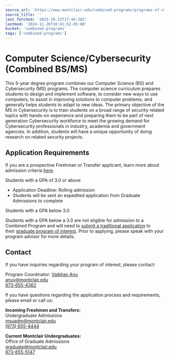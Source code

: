 ```yaml
---
source_url: 'https://www.montclair.edu/combined-programs/programs-of-study/computer-science-cybersecurity-combined-bs-ms/'
source_title: ''
last_fetched: '2025-10-13T17:44:38Z'
lastmod: '2024-11-26T10:41:52-05:00'
bucket: 'combined-programs'
tags: ['combined-programs']
---
```


# Computer Science/Cybersecurity (Combined BS/MS)

This 5-year degree program combines our Computer Science (BS) and Cybersecurity (MS) programs. The computer science curriculum prepares students to design and implement software, to consider new ways to use computers, to assist in improving solutions to computer problems, and generally helps students to adapt to new ideas. The primary objective of the MS in Cybersecurity is to train students on a broad range of security related topics with hands-on experience and preparing them to be part of next generation Cybersecurity workforce to meet the growing demand for Cybersecurity professionals in industry, academia and government agencies. In addition, students will have a unique opportunity of doing research on related security projects.

## **Application Requirements**

If you are a prospective Freshman or Transfer applicant, learn more about admission criteria [here](https://www.montclair.edu/admissions/apply-and-check-status/admissions-requirements/).

Students with a GPA of 3&period;0 or above

* Application Deadline: Rolling admission
* Students will be sent an expedited application from Graduate Admissions to complete

Students with a GPA below 3&period;0

Students with a GPA below a 3.0 are not eligible for admission to a Combined Program and will need to [submit a traditional application](https://www.montclair.edu/graduate/how-to-apply/) to their [graduate program of interest](https://www.montclair.edu/graduate/programs-of-study/#/). Prior to applying, please speak with your program advisor for more details.

## **Contact**

If you have inquiries regarding your program of interest, please contact:

Program Coordinator: [Vaibhav Anu](http://www.montclair.edu/~anuv)  
[anuv@montclair.edu](mailto:anuv@montclair.edu)  
[973-655-4362](tel:9736554362)

If you have questions regarding the application process and requirements, please email or call us:

**Incoming Freshmen and Transfers:**  
Undergraduate Admissions  
[msuadm@montclair.edu](mailto:msuadm@montclair.edu)  
[(973) 655-4444](tel:9736555147)

**Current Montclair Undergraduates:**  
Office of Graduate Admissions  
[graduate@montclair.edu](mailto:graduate@mail.montclair.edu)  
[973-655-5147](tel:9736555147)